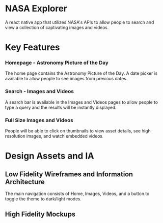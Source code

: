 # NASA Explorer
A react native app that utilizes NASA's APIs to allow people to search and view a collection of captivating images and videos.

# Key Features
### Homepage - Astronomy Picture of the Day
The home page contains the Astronomy Picture of the Day. A date picker is available to allow people to see images from previous dates.

### Search - Images and Videos
A search bar is available in the Images and Videos pages to allow people to type a query and the results will be instantly displayed.

### Full Size Images and Videos
People will be able to click on thumbnails to view asset details, see high resolution images, and watch embedded videos.

# Design Assets and IA
## Low Fidelity Wireframes and Information Architecture
The main navigation consists of Home, Images, Videos, and a button to toggle the theme to dark/light modes.

## High Fidelity Mockups



